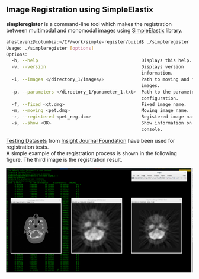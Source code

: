 ## Image Registration using SimpleElastix

**simpleregister** is a command-line tool which makes the registration between multimodal and monomodal images using [SimpleElastix](https://simpleelastix.github.io/) library. 

```sh
ahestevenz@columbia:~/IP/work/simple-register/build$ ./simpleregister 
Usage: ./simpleregister [options]
Options:
  -h, --help                                       Displays this help.
  -v, --version                                    Displays version
                                                   information.
  -i, --images </directory_1/images/>              Path to moving and fixed
                                                   images.
  -p, --parameters </directory_1/parameter_1.txt>  Path to the parameter file
                                                   configuration.
  -f, --fixed <ct.dmg>                             Fixed image name.
  -m, --moving <pet.dmg>                           Moving image name.
  -r, --registered <pet_reg.dcm>                   Registered image name.
  -s, --show <OK>                                  Show information on the
                                                   console.
```

[Testing Datasets](http://www.insight-journal.org/rire/download_data.php) from [Insight Journal Foundation](http://www.insight-journal.org/) have been used for registration tests.  
A simple example of the registration process is shown in the following figure. The third image is the registration result. 

<p align="center"><img src="img/simple_register_output.png" width="750"></p>

